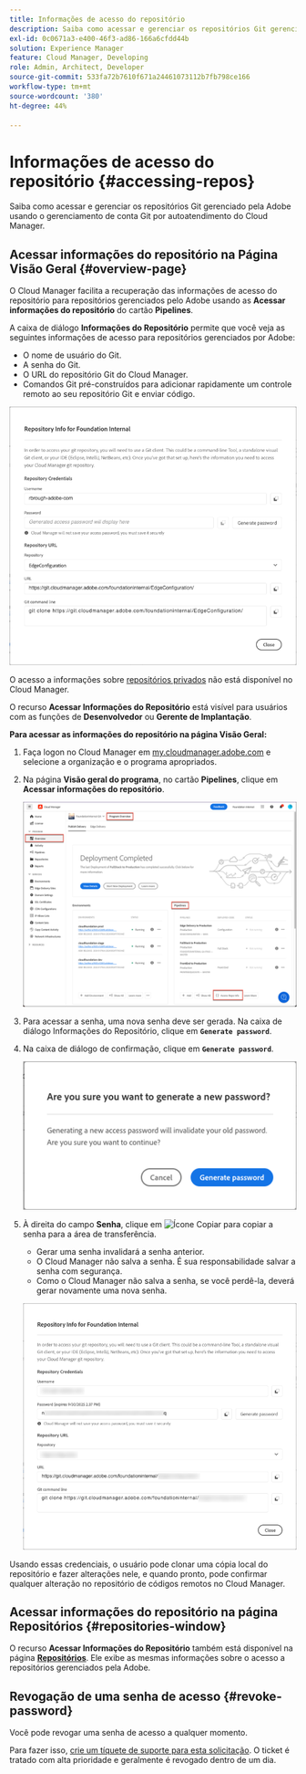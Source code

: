 ```yaml
---
title: Informações de acesso do repositório
description: Saiba como acessar e gerenciar os repositórios Git gerenciado pela Adobe usando o gerenciamento de conta Git por autoatendimento do Cloud Manager.
exl-id: 0c0671a3-e400-46f3-ad86-166a6cfdd44b
solution: Experience Manager
feature: Cloud Manager, Developing
role: Admin, Architect, Developer
source-git-commit: 533fa72b7610f671a24461073112b7fb798ce166
workflow-type: tm+mt
source-wordcount: '380'
ht-degree: 44%

---
```



# Informações de acesso do repositório {#accessing-repos}

Saiba como acessar e gerenciar os repositórios Git gerenciado pela Adobe usando o gerenciamento de conta Git por autoatendimento do Cloud Manager.

## Acessar informações do repositório na Página Visão Geral {#overview-page}

O Cloud Manager facilita a recuperação das informações de acesso do repositório para repositórios gerenciados pelo Adobe usando as **Acessar informações do repositório** do cartão **Pipelines**.

A caixa de diálogo **Informações do Repositório** permite que você veja as seguintes informações de acesso para repositórios gerenciados por Adobe:

* O nome de usuário do Git.
* A senha do Git.
* O URL do repositório Git do Cloud Manager.
* Comandos Git pré-construídos para adicionar rapidamente um controle remoto ao seu repositório Git e enviar código.

![Janela de informações do repositório](assets/repository-info.png)

O acesso a informações sobre [repositórios privados](private-repositories.md) não está disponível no Cloud Manager.

O recurso **Acessar Informações do Repositório** está visível para usuários com as funções de **Desenvolvedor** ou **Gerente de Implantação**.

**Para acessar as informações do repositório na página Visão Geral:**

1. Faça logon no Cloud Manager em [my.cloudmanager.adobe.com](https://my.cloudmanager.adobe.com/) e selecione a organização e o programa apropriados.

1. Na página **Visão geral do programa**, no cartão **Pipelines**, clique em **Acessar informações do repositório**.

   ![Acessar informações do repositório no cartão Pipelines](assets/pipelines-card.png)

1. Para acessar a senha, uma nova senha deve ser gerada. Na caixa de diálogo Informações do Repositório, clique em **`Generate password`**.

1. Na caixa de diálogo de confirmação, clique em **`Generate password`**.

   ![Confirmar geração de senha](assets/confirm-generated-password.png)

1. À direita do campo **Senha**, clique em ![Ícone Copiar](https://spectrum.adobe.com/static/icons/workflow_18/Smock_Copy_18_N.svg) para copiar a senha para a área de transferência.

   * Gerar uma senha invalidará a senha anterior.
   * O Cloud Manager não salva a senha. É sua responsabilidade salvar a senha com segurança.
   * Como o Cloud Manager não salva a senha, se você perdê-la, deverá gerar novamente uma nova senha.

   ![Copiar senha na caixa de diálogo Informações do Repositório](/help/implementing/cloud-manager/managing-code/assets/repository-copy-password.png)

Usando essas credenciais, o usuário pode clonar uma cópia local do repositório e fazer alterações nele, e quando pronto, pode confirmar qualquer alteração no repositório de códigos remotos no Cloud Manager.

## Acessar informações do repositório na página Repositórios {#repositories-window}

O recurso **Acessar Informações do Repositório** também está disponível na página [**Repositórios**](managing-repositories.md). Ele exibe as mesmas informações sobre o acesso a repositórios gerenciados pela Adobe.

## Revogação de uma senha de acesso {#revoke-password}

Você pode revogar uma senha de acesso a qualquer momento.

Para fazer isso, [crie um tíquete de suporte para esta solicitação](https://experienceleague.adobe.com/pt-br?support-solution=Experience+Manager&amp;support-tab=home#support). O ticket é tratado com alta prioridade e geralmente é revogado dentro de um dia.

